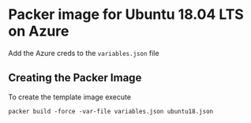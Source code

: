 # Packer image for Ubuntu 18.04 LTS on Azure

Add the Azure creds to the `variables.json` file

## Creating the Packer Image
To create the template image execute
```shell
packer build -force -var-file variables.json ubuntu18.json
```

